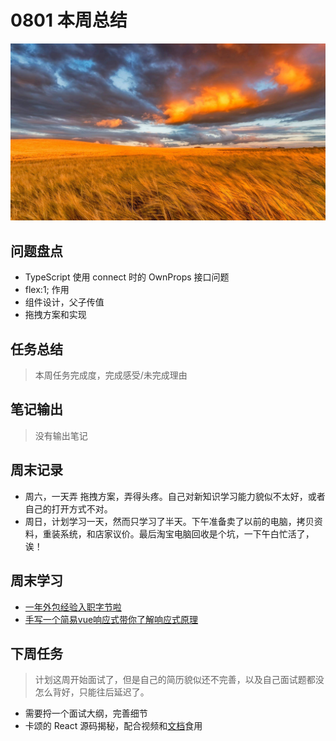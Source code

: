 
# 0801 本周总结

![](./bg-imgs/0801.jpg)

## 问题盘点

- TypeScript 使用 connect 时的 OwnProps 接口问题
- flex:1; 作用
- 组件设计，父子传值
- 拖拽方案和实现


## 任务总结
> 本周任务完成度，完成感受/未完成理由

## 笔记输出

> 没有输出笔记

## 周末记录

- 周六，一天弄 拖拽方案，弄得头疼。自己对新知识学习能力貌似不太好，或者自己的打开方式不对。
- 周日，计划学习一天，然而只学习了半天。下午准备卖了以前的电脑，拷贝资料，重装系统，和店家议价。最后淘宝电脑回收是个坑，一下午白忙活了，诶！


## 周末学习

- [一年外包经验入职字节啦](https://mp.weixin.qq.com/s/a9EPu23PE71gBlhpIopR1g)
- [手写一个简易vue响应式带你了解响应式原理](https://juejin.cn/post/6989106100582744072)

## 下周任务

>计划这周开始面试了，但是自己的简历貌似还不完善，以及自己面试题都没怎么背好，只能往后延迟了。

- 需要捋一个面试大纲，完善细节
- 卡颂的 React 源码揭秘，配合视频和[文档](https://react.iamkasong.com/process/doubleBuffer.html#%E5%8F%8C%E7%BC%93%E5%AD%98fiber%E6%A0%91)食用

